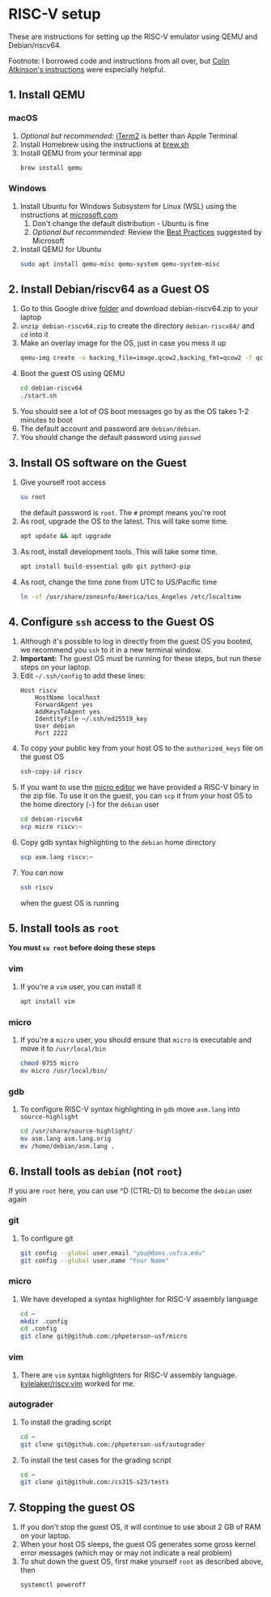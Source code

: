 # RISC-V setup

These are instructions for setting up the RISC-V emulator using QEMU and Debian/riscv64. 

Footnote: I borrowed code and instructions from all over, but [Colin Atkinson's instructions](https://colatkinson.site/linux/riscv/2021/01/27/riscv-qemu/) were especially helpful.

## 1. Install QEMU

### macOS
1. *Optional but recommended*: [iTerm2](https://iterm2.com/) is better than Apple Terminal
1. Install Homebrew using the instructions at [brew.sh](https://brew.sh/)
1. Install QEMU from your terminal app
    ```sh
    brew install qemu
    ```

### Windows
1. Install Ubuntu for Windows Subsystem for Linux (WSL) using the instructions at [microsoft.com](https://docs.microsoft.com/en-us/windows/wsl/install)
    1. Don't change the default distribution - Ubuntu is fine
    1. *Optional but recommended:* Review the [Best Practices](https://docs.microsoft.com/en-us/windows/wsl/setup/environment) suggested by Microsoft
1. Install QEMU for Ubuntu 
    ```sh
    sudo apt install qemu-misc qemu-system qemu-system-misc
    ```

## 2. Install Debian/riscv64 as a Guest OS

1. Go to this Google drive [folder]() and download debian-riscv64.zip to your laptop
1. `unzip debian-riscv64.zip` to create the directory `debian-riscv64/` and `cd` into it
1. Make an overlay image for the OS, just in case you mess it up
    ```sh
    qemu-img create -o backing_file=image.qcow2,backing_fmt=qcow2 -f qcow2 overlay.qcow2
    ```
1. Boot the guest OS using QEMU
    ```sh
    cd debian-riscv64
    ./start.sh
    ```
1. You should see a lot of OS boot messages go by as the OS takes 1-2 minutes to boot
1. The default account and password are `debian/debian`. 
1. You should change the default password using `passwd`

## 3. Install OS software on the Guest

1. Give yourself root access 
    ```sh
    su root
    ```
    the default password is `root`. The `#` prompt means you're root
1. As root, upgrade the OS to the latest. This will take some time.
    ```sh
    apt update && apt upgrade
    ```
1. As root, install development tools. This will take some time.
    ```sh
    apt install build-essential gdb git python3-pip
    ```
1. As root, change the time zone from UTC to US/Pacific time
    ```sh
    ln -sf /usr/share/zoneinfo/America/Los_Angeles /etc/localtime
    ```

## 4. Configure `ssh` access to the Guest OS

1. Although it's possible to log in directly from the guest OS you booted, we recommend you `ssh` to it in a new terminal window.
1. **Important:** The guest OS must be running for these steps, but run these steps on your laptop.
1. Edit `~/.ssh/config` to add these lines:
    ```
    Host riscv
        HostName localhost
        ForwardAgent yes
        AddKeysToAgent yes
        IdentityFile ~/.ssh/ed25519_key
        User debian
        Port 2222
    ```
1. To copy your public key from your host OS to the `authorized_keys` file on the guest OS
    ```sh
    ssh-copy-id riscv
    ```
1. If you want to use the [micro editor](https://micro-editor.github.io/) we have provided a RISC-V binary in the zip file. To use it on the guest, you can `scp` it from your host OS to the home directory (`~`) for the `debian` user
    ```sh
    cd debian-riscv64
    scp micro riscv:~
    ```
1. Copy gdb syntax highlighting to the `debian` home directory
    ```sh
    scp asm.lang riscv:~
    ```
1. You can now 
    ```sh
    ssh riscv
    ``` 
    when the guest OS is running 

## 5. Install tools as `root`

**You must `su root` before doing these steps**

### vim
1. If you're a `vim` user, you can install it
    ```sh
    apt install vim
    ```

### micro
1. If you're a `micro` user, you should ensure that `micro` is executable and move it to `/usr/local/bin`
    ```sh
    chmod 0755 micro
    mv micro /usr/local/bin/
    ```

### gdb
1. To configure RISC-V syntax highlighting in `gdb` move `asm.lang` into `source-highlight`
    ```sh
    cd /usr/share/source-highlight/
    mv asm.lang asm.lang.orig
    mv /home/debian/asm.lang .
    ```

## 6. Install tools as `debian` (not `root`)

If you are `root` here, you can use ^D (CTRL-D) to become the `debian` user again

### git
1. To configure git
    ```sh
    git config --global user.email "you@dons.usfca.edu"
    git config --global user.name "Your Name"
    ```

### micro
1. We have developed a syntax highlighter for RISC-V assembly language
    ```sh
    cd ~
    mkdir .config
    cd .config
    git clone git@github.com:/phpeterson-usf/micro
    ```

### vim
1. There are `vim` syntax highlighters for RISC-V assembly language. [kylelaker/riscv.vim](https://github.com/kylelaker/riscv.vim) worked for me.

### autograder
1. To install the grading script
    ```sh
    cd ~
    git clone git@github.com:/phpeterson-usf/autograder
    ```
1. To install the test cases for the grading script
    ```sh
    cd ~
    git clone git@github.com:/cs315-s23/tests
    ```

## 7. Stopping the guest OS

1. If you don't stop the guest OS, it will continue to use about 2 GB of RAM on your laptop.
1. When your host OS sleeps, the guest OS generates some gross kernel error messages (which may or may not indicate a real problem)
1. To shut down the guest OS, first make yourself `root` as described above, then
    ```sh
    systemctl poweroff
    ```

